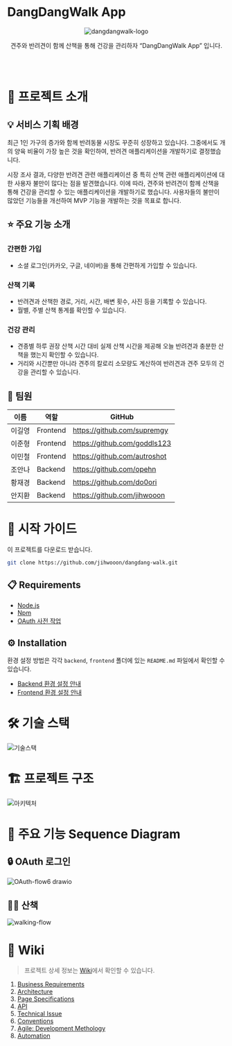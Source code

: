 # DangDangWalk App

<p align="center">
  <img src="https://github.com/jihwooon/dangdang-walk/assets/71831926/eb7dcd0a-7808-4597-9b8c-b8bd962e0868" alt="dangdangwalk-logo">
</p>

<p align="center"> 견주와 반려견이 함께 산책을 통해 건강을 관리하자 “DangDangWalk App” ​입니다. <p/>
<br><br>

# 🎯 프로젝트 소개

## 💡 서비스 기획 배경

최근 1인 가구의 증가와 함께 반려동물 시장도 꾸준히 성장하고 있습니다. 그중에서도 개의 양육 비율이 가장 높은 것을 확인하여, 반려견 애플리케이션을 개발하기로 결정했습니다.

시장 조사 결과, 다양한 반려견 관련 애플리케이션 중 특히 산책 관련 애플리케이션에 대한 사용자 불만이 많다는 점을 발견했습니다. 이에 따라, 견주와 반려견이 함께 산책을 통해 건강을 관리할 수 있는 애플리케이션을 개발하기로 했습니다. 사용자들의 불만이 많았던 기능들을 개선하여 MVP 기능을 개발하는 것을 목표로 합니다.

## ⭐ 주요 기능 소개

### 간편한 가입

- 소셜 로그인(카카오, 구글, 네이버)을 통해 간편하게 가입할 수 있습니다.

### 산책 기록

- 반려견과 산책한 경로, 거리, 시간, 배변 횟수, 사진 등을 기록할 수 있습니다.
- 월별, 주별 산책 통계를 확인할 수 있습니다.

### 건강 관리

- 견종별 하루 권장 산책 시간 대비 실제 산책 시간을 제공해 오늘 반려견과 충분한 산책을 했는지 확인할 수 있습니다.
- 거리와 시간뿐만 아니라 견주의 칼로리 소모량도 계산하여 반려견과 견주 모두의 건강을 관리할 수 있습니다.

## 👥 팀원

| 이름   | 역할     | GitHub                       |
| ------ | -------- | ---------------------------- |
| 이길영 | Frontend | https://github.com/supremgy  |
| 이준형 | Frontend | https://github.com/goddls123 |
| 이민철 | Frontend | https://github.com/autroshot |
| 조안나 | Backend  | https://github.com/opehn     |
| 황재경 | Backend  | https://github.com/do0ori    |
| 안지환 | Backend  | https://github.com/jihwooon  |

# 🚀 시작 가이드

이 프로젝트를 다운로드 받습니다.

```bash
git clone https://github.com/jihwooon/dangdang-walk.git
```

## 📋 Requirements

- [Node.js](https://nodejs.org/en)
- [Npm](https://www.npmjs.com/)
- [OAuth 사전 작업](https://github.com/jihwooon/dangdang-walk/wiki#oauth-%EC%82%AC%EC%A0%84-%EC%9E%91%EC%97%85)

## ⚙️ Installation

환경 설정 방법은 각각 `backend`, `frontend` 폴더에 있는 `README.md` 파일에서 확인할 수 있습니다.

- [Backend 환경 설정 안내](https://github.com/jihwooon/dangdang-walk/tree/main/backend#readme)
- [Frontend 환경 설정 안내](https://github.com/jihwooon/dangdang-walk/tree/main/frontend#readme)

# 🛠️ 기술 스택

![기술스택](https://github.com/jihwooon/dangdang-walk/assets/71831926/de271659-a9b5-4dfd-91dc-c63d67781f72)

# 🏗️ 프로젝트 구조

![아키텍처](https://github.com/jihwooon/dangdang-walk/assets/68071599/96568db5-1ea5-4f4d-a2df-b5eaa432a250)

# 🔄 주요 기능 Sequence Diagram

## 🔒 OAuth 로그인

![OAuth-flow6 drawio](https://github.com/jihwooon/dangdang-walk/assets/71831926/6e01ccf0-b1f5-4484-be6f-b3b613c10547)

## 🚶‍♂️ 산책

![walking-flow](https://github.com/jihwooon/dangdang-walk/assets/71831926/bc8c6674-2023-4f56-ab1e-16b16963e0ab)

# 📖 Wiki

> 프로젝트 상세 정보는 [Wiki](https://github.com/jihwooon/dangdang-walk/wiki)에서 확인할 수 있습니다.

1. [Business Requirements](https://github.com/jihwooon/dangdang-walk/wiki/1.-Business-Requirements)
2. [Architecture](https://github.com/jihwooon/dangdang-walk/wiki/2.-Architecture)
3. [Page Specifications](https://github.com/jihwooon/dangdang-walk/wiki/3.-Page-Specifications)
4. [API](https://github.com/jihwooon/dangdang-walk/wiki/4.-API)
5. [Technical Issue](https://github.com/jihwooon/dangdang-walk/wiki/5.-Technical-Issue)
6. [Conventions](https://github.com/jihwooon/dangdang-walk/wiki/6.-Conventions)
7. [Agile: Development Methology](https://github.com/jihwooon/dangdang-walk/wiki/7.-Agile:-Development-Methology)
8. [Automation](https://github.com/jihwooon/dangdang-walk/wiki/8.-Automation)

